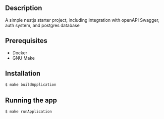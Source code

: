 ## Description

A simple nestjs starter project, including integration with openAPI Swagger, auth system, and postgres database

## Prerequisites

- Docker
- GNU Make

## Installation

```bash
$ make buildApplication
```

## Running the app

```bash
$ make runApplication
```
